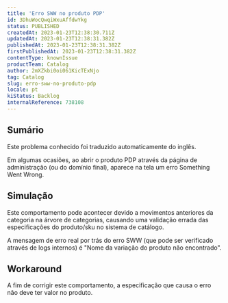 ```yaml
---
title: 'Erro SWW no produto PDP'
id: 3DhuWocQwqiWxuAffdwYkg
status: PUBLISHED
createdAt: 2023-01-23T12:38:30.711Z
updatedAt: 2023-01-23T12:38:31.382Z
publishedAt: 2023-01-23T12:38:31.382Z
firstPublishedAt: 2023-01-23T12:38:31.382Z
contentType: knownIssue
productTeam: Catalog
author: 2mXZkbi0oi061KicTExNjo
tag: Catalog
slug: erro-sww-no-produto-pdp
locale: pt
kiStatus: Backlog
internalReference: 738108
---
```


## Sumário

<div class="alert alert-info">
  <p>Este problema conhecido foi traduzido automaticamente do inglês.</p>
</div>


Em algumas ocasiões, ao abrir o produto PDP através da página de administração (ou do domínio final), aparece na tela um erro Something Went Wrong.


##

## Simulação


Este comportamento pode acontecer devido a movimentos anteriores da categoria na árvore de categorias, causando uma validação errada das especificações do produto/sku no sistema de catálogo.

A mensagem de erro real por trás do erro SWW (que pode ser verificado através de logs internos) é "Nome da variação do produto não encontrado".


##

## Workaround


A fim de corrigir este comportamento, a especificação que causa o erro não deve ter valor no produto.




